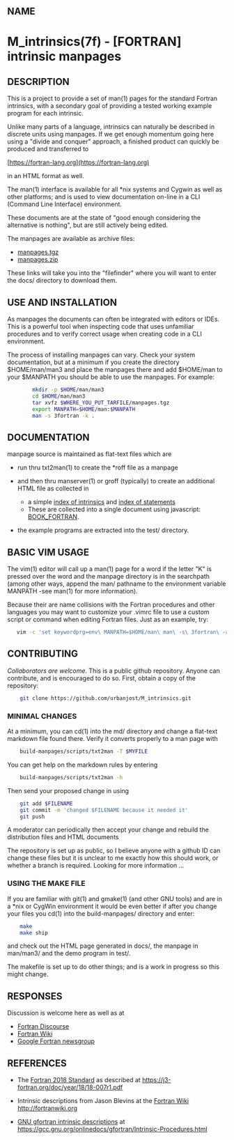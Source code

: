 ## NAME

   # M_intrinsics(7f) - [FORTRAN] intrinsic manpages

## DESCRIPTION

This is a project to provide a set of man(1) pages for the standard
Fortran intrinsics, with a secondary goal of providing a tested working
example program for each intrinsic.

Unlike many parts of a language, intrinsics can naturally be described
in discrete units using manpages. If we get enough momentum going here
using a "divide and conquer" approach, a finished product can quickly
be produced and transferred to

   [https://fortran-lang.org](https://fortran-lang.org)

in an HTML format as well.

The man(1) interface is available for all *nix systems and Cygwin as well
as other platforms; and is used to view documentation on-line in a CLI
(Command Line Interface) environment.

These documents are at the state of "good enough considering the
alternative is nothing", but are still actively being edited.

The manpages are available as archive files:

   - [manpages.tgz](docs/manpages.zip)
   - [manpages.zip](docs/manpages.tgz)

These links will take you into the "filefinder" where you will want to
enter the docs/ directory to download them.

## USE AND INSTALLATION

As manpages the documents can often be integrated with editors or
IDEs. This is a powerful tool when inspecting code that uses unfamiliar
procedures and to verify correct usage when creating code in a CLI
environment.

The process of installing manpages can vary. Check your system
documentation, but at a minimum if you create the directory $HOME/man/man3
and place the manpages there and add $HOME/man to your $MANPATH you
should be able to use the manpages. For example:
```bash
        mkdir -p $HOME/man/man3
        cd $HOME/man/man3
        tar xvfz $WHERE_YOU_PUT_TARFILE/manpages.tgz
        export MANPATH=$HOME/man:$MANPATH
        man -s 3fortran -k .
```
## DOCUMENTATION

manpage source is maintained as flat-text files which are

* run thru txt2man(1) to create the *roff file as a manpage
* and then thru manserver(1) or groff (typically) to create an additional
  HTML file as collected in
   - a simple [index of intrinsics](https://urbanjost.github.io/M_intrinsics/index3.html)
     and [index of statements](https://urbanjost.github.io/M_intrinsics/index7.html)
   - These are collected into a single document using javascript:
     [BOOK_FORTRAN](https://urbanjost.github.io/M_intrinsics/BOOK_FORTRAN.html).

* the example programs are extracted into the test/ directory.

## BASIC VIM USAGE

The vim(1) editor will call up a man(1) page for a word
if the letter "K" is pressed over the word and the manpage directory
is in the searchpath (among other ways, append the man/ pathname to
the environment variable MANPATH -see man(1) for more information).

Because their are name collisions with the Fortran procedures and
other languages you may want to customize your .vimrc file to use
a custom script or command when editing Fortran files. Just as 
an example, try:
```bash
   vim -c 'set keywordprg=env\ MANPATH=$HOME/man\ man\ -s\ 3fortran\ -a' test.f90
```
## CONTRIBUTING

_Collaborators are welcome_. This is a public github repository. Anyone
can contribute, and is encouraged to do so. First, obtain a copy of
the repository:
```bash
    git clone https://github.com/urbanjost/M_intrinsics.git
```
### MINIMAL CHANGES

At a minimum, you can cd(1) into the md/ directory and change a flat-text
markdown file found there. Verify it converts properly to a man page with
```bash
    build-manpages/scripts/txt2man -T $MYFILE
```
You can get help on the markdown rules by entering
```bash
    build-manpages/scripts/txt2man -h
```
Then send your proposed change in using
```bash
    git add $FILENAME
    git commit -m 'changed $FILENAME because it needed it'
    git push
```
A moderator can periodically then accept your change and rebuild
the distribution files and HTML documents

The repository is set up as public, so I believe anyone with a github ID
can change these files but it is unclear to me exactly how this should
work, or whether a branch is required. Looking for more information ...

### USING THE MAKE FILE

If you are familiar with git(1) and gmake(1) (and other GNU tools) and 
are in a \*nix or CygWin environment it 
would be even better if after you change your files you cd(1) into the
build-manpages/ directory and enter:
```bash
    make
    make ship
```
and check out the HTML page generated in docs/, the manpage in man/man3/
and the demo program in test/.

The makefile is set up to do other things; and is a work in progress so
this might change.

## RESPONSES

Discussion is welcome here as well as at
 - [Fortran Discourse](https://fortran-lang.discourse.group/t/M_intrinsics/160/)
 - [Fortran Wiki](http://fortranwiki.org)
 - [Google Fortran newsgroup](https://groups.google.com/forum/#!forum/comp.lang.fortran)

## REFERENCES
 - The [Fortran 2018 Standard](https://j3-fortran.org/doc/year/18/18-007r1.pdf)
   as described at https://j3-fortran.org/doc/year/18/18-007r1.pdf

 - Intrinsic descriptions from Jason Blevins at the
   [Fortran Wiki](http://fortranwiki.org) http://fortranwiki.org

 - [GNU gfortran intrinsic descriptions](https://gcc.gnu.org/onlinedocs/gfortran/Intrinsic-Procedures.html)
   at https://gcc.gnu.org/onlinedocs/gfortran/Intrinsic-Procedures.html
